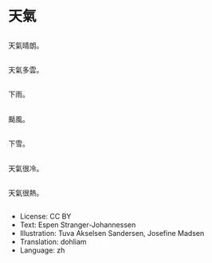# 天氣

##
天氣晴朗。

##
天氣多雲。

##
下雨。

##
颳風。

##
下雪。

##
天氣很冷。

##
天氣很熱。

##
* License: CC BY
* Text: Espen Stranger-Johannessen
* Illustration: Tuva Akselsen Sandersen, Josefine Madsen
* Translation: dohliam
* Language: zh

